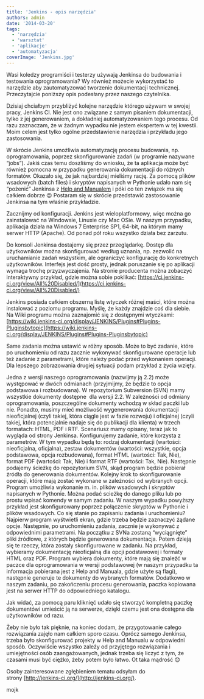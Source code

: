 ```yaml
---
title: 'Jenkins - opis narzędzia'
authors: admin
date: '2014-03-20'
tags:
  - 'narzędzia'
  - 'warsztat'
  - 'aplikacje'
  - 'automatyzacja'
coverImage: 'Jenkins.jpg'
---
```


Wasi koledzy programiści i testerzy używają Jenkinsa do budowania i testowania
oprogramowania? Wy również możecie wykorzystać to narzędzie aby zautomatyzować
tworzenie dokumentacji technicznej. Przeczytajcie poniższy opis podesłany przez
naszego czytelnika.

<!--truncate-->

Dzisiaj chciałbym przybliżyć kolejne narzędzie którego używam w swojej pracy,
Jenkins CI. Nie jest ono związane z samym pisaniem dokumentacji, tylko z jej
generowaniem, a dokładniej automatyzowaniem tego procesu. Od razu zaznaczam, że
w żadnym wypadku nie jestem ekspertem w tej kwestii. Moim celem jest tylko
ogólne przedstawienie narzędzia i przykładu jego zastosowania.

W skrócie Jenkins umożliwia automatyzację procesu budowania, np. oprogramowania,
poprzez skonfigurowanie zadań (w programie nazywane “jobs”). Jakiś czas temu
doszliśmy do wniosku, że ta aplikacja może być również pomocna w przypadku
generowania dokumentacji do różnych formatów. Okazało się, że jak najbardziej
mieliśmy rację. Za pomocą plików wsadowych (batch files) i skryptów napisanych w
Pythonie udało nam się “pożenić” Jenkinsa z
[Help and Manualem](http://techwriter.pl/help-and-manual-opis-narzedzia/) i póki
co ten związek ma się całkiem dobrze 😉 Postaram się w skrócie przedstawić
zastosowanie Jenkinsa na tym właśnie przykładzie.

Zacznijmy od konfiguracji. Jenkins jest wieloplatformowy, więc można go
zainstalować na Windowsie, Linuxie czy Mac OSie. W naszym przypadku, aplikacja
działa na Windows 7 Enterprise SP1, 64-bit, na którym mamy serwer HTTP (Apache).
Od ponad pół roku wszystko działa bez zarzutu.

Do konsoli Jenkinsa dostajemy się przez przeglądarkę. Dostęp dla użytkowników
można skonfigurować według uznania, np. zezwolić na uruchamianie zadań
wszystkim, ale ograniczyć konfigurację do konkretnych użytkowników. Interfejs
jest dość prosty, jednak poruszanie się po aplikacji wymaga trochę
przyzwyczajenia. Na stronie producenta można zobaczyć interaktywny przykład,
gdzie można sobie poklikać:
[https://ci.jenkins-ci.org/view/All%20Disabled/](https://ci.jenkins-ci.org/view/All%20Disabled/)

Jenkins posiada całkiem obszerną listę wtyczek różnej maści, które można
instalować z poziomu programu. Myślę, że każdy znajdzie coś dla siebie. Na Wiki
programu można zaznajomić się z dostępnymi wtyczkami:
[https://wiki.jenkins-ci.org/display/JENKINS/Plugins#Plugins-Pluginsbytopic](https://wiki.jenkins-ci.org/display/JENKINS/Plugins#Plugins-Pluginsbytopic)

Same zadania można ustawić w różny sposób. Może to być zadanie, które po
uruchomieniu od razu zacznie wykonywać skonfigurowane operacje lub też zadanie z
parametrami, które należy podać przed wykonaniem operacji. Dla lepszego
zobrazowania drugiej sytuacji podam przykład z życia wzięty.

Jedna z wersji naszego oprogramowania (nazwijmy ją 2.2) może występować w dwóch
odmianach (przyjmijmy, że będzie to opcja podstawowa i rozbudowana). W
repozytorium Subversion (SVN) mamy wszystkie dokumenty dostępne  dla wersji 2.2.
W zależności od odmiany oprogramowania, poszczególne dokumenty wchodzą w skład
paczki lub nie. Ponadto, musimy mieć możliwość wygenerowania dokumentacji
nieoficjalnej (czyli takiej, która ciągle jest w fazie rozwoju) i oficjalnej
(czyli takiej, która potencjalnie nadaje się do publikacji dla klienta) w trzech
formatach: HTML, PDF i RTF. Scenariusz mamy opisany, teraz jak to wygląda od
strony Jenkinsa. Konfigurujemy zadanie, które korzysta z parametrów. W tym
wypadku będą to: rodzaj dokumentacji (wartości: nieoficjalna, oficjalna), zestaw
dokumentów (wartości: wszystkie, opcja podstawowa, opcja rozbudowana), format
HTML (wartości: Tak, Nie), format PDF (wartości: Tak, Nie) i format RTF
(wartości: Tak, Nie). Następnie podajemy ścieżkę do repozytorium SVN, skąd
program będzie pobierał źródła do generowania dokumentów. Kolejny krok to
skonfigurowanie operacji, które mają zostać wykonane w zależności od wybranych
opcji. Program umożliwia wykonanie m. in. plików wsadowych i skryptów napisanych
w Pythonie. Można podać scieżkę do danego pliku lub po prostu wpisać komendy w
samym zadaniu. W naszym wypadku powyższy przykład jest skonfigurowany poprzez
połączenie skryptów w Pythonie i plików wsadowych. Co się stanie po zapisaniu
zadania i uruchomieniu? Najpierw program wyśtwietli ekran, gdzie trzeba będzie
zaznaczyć żądane opcje. Następnie, po uruchomieniu zadania, zacznie je wykonywać
z odpowiednimi parametrami. Na początku z SVNa zostaną “wyciągnięte” pliki
źródłowe, z których będzie generowana dokumentacja. Potem dzieją się te rzeczy,
która zostały skonfigurowane w zadaniu. Na przykład, wybieramy dokumentację
nieoficjalną dla opcji podstawowej i formaty HTML oraz PDF. Program wybiera
dokumenty, które mają się znaleźć w paczce dla oprogramowania w wersji
podstawowej (w naszym przypadku ta informacja pobierana jest z Help and Manuala,
gdzie użyte są flagi), następnie generuje te dokumenty do wybranych formatów.
Dodatkowo w naszym zadaniu, po zakończeniu procesu generowania, paczka kopiowana
jest na serwer HTTP do odpowiedniego katalogu.

Jak widać, za pomocą paru kliknięć udało się stworzyć kompletną paczkę
dokumentówi umieścić ją na serwerze, dzięki czemu jest ona dostępna dla
użytkowników od razu.

Żeby nie było tak pięknie, na koniec dodam, że przygotowanie całego rozwiązania
zajęło nam całkiem sporo czasu. Oprócz samego Jenkinsa, trzeba było
skonfigurować projekty w Help and Manualu w odpowiedni sposób. Oczywiście
wszystko zależy od przyjętego rozwiązania i umiejętności osób zaangażowanych,
jednak trzeba się liczyć z tym, że czasami musi być ciężko, żeby potem było
łatwo. Ot taka mądrość 😊

Osoby zainteresowane zgłębieniem tematu odsyłam do
strony [http://jenkins-ci.org/](http://jenkins-ci.org/).

mojk
